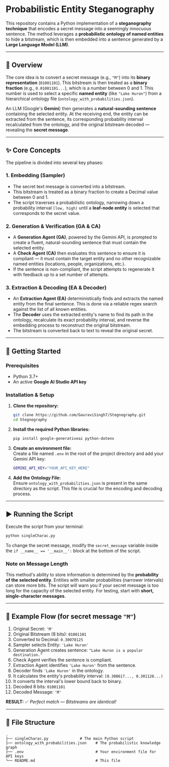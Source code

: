 # Probabilistic Entity Steganography

This repository contains a Python implementation of a **steganography technique** that encodes a secret message into a seemingly innocuous sentence. The method leverages a **probabilistic ontology of named entities** to hide a bitstream, which is then embedded into a sentence generated by a **Large Language Model (LLM)**.

---

## 📜 Overview
The core idea is to convert a secret message (e.g., `"M"`) into its **binary representation** (`01001101`). This bitstream is then treated as a **binary fraction** (e.g., `0.01001101...`), which is a number between 0 and 1. This number is used to select a specific **named entity** (like `"Lake Huron"`) from a hierarchical ontology file (`ontology_with_probabilities.json`).

An LLM (Google's **Gemini**) then generates a **natural-sounding sentence** containing the selected entity. At the receiving end, the entity can be extracted from the sentence, its corresponding probability interval recalculated from the ontology, and the original bitstream decoded — revealing the **secret message**.

---

## ✨ Core Concepts

The pipeline is divided into several key phases:

### 1. Embedding (Sampler)
- The secret text message is converted into a bitstream.
- This bitstream is treated as a binary fraction to create a Decimal value between 0 and 1.
- The script traverses a probabilistic ontology, narrowing down a probability interval `[low, high)` until a **leaf-node entity** is selected that corresponds to the secret value.

### 2. Generation & Verification (GA & CA)
- A **Generation Agent (GA)**, powered by the Gemini API, is prompted to create a fluent, natural-sounding sentence that must contain the selected entity.
- A **Check Agent (CA)** then evaluates this sentence to ensure it is compliant — it must contain the target entity and no other recognizable named entities (locations, people, organizations, etc.).
- If the sentence is non-compliant, the script attempts to regenerate it with feedback up to a set number of attempts.

### 3. Extraction & Decoding (EA & Decoder)
- An **Extraction Agent (EA)** deterministically finds and extracts the named entity from the final sentence. This is done via a reliable regex search against the list of all known entities.
- The **Decoder** uses the extracted entity's name to find its path in the ontology, recalculate its exact probability interval, and reverse the embedding process to reconstruct the original bitstream.
- The bitstream is converted back to text to reveal the original secret.

---

## 🚀 Getting Started

### Prerequisites
- Python 3.7+
- An active **Google AI Studio API key**

### Installation & Setup

1. **Clone the repository:**
   ```bash
   git clone https://github.com/GauraviSingh7/Stegnography.git
   cd Stegnography
   ```

2. **Install the required Python libraries:**
   ```bash
   pip install google-generativeai python-dotenv
   ```

3. **Create an environment file:**  
   Create a file named `.env` in the root of the project directory and add your Gemini API key:
   ```bash
   GEMINI_API_KEY="YOUR_API_KEY_HERE"
   ```

4. **Add the Ontology File:**  
   Ensure `ontology_with_probabilities.json` is present in the same directory as the script. This file is crucial for the encoding and decoding process.

---

## ▶️ Running the Script
Execute the script from your terminal:
```bash
python singleCharac.py
```
To change the secret message, modify the `secret_message` variable inside the `if __name__ == '__main__':` block at the bottom of the script.

### Note on Message Length
This method's ability to store information is determined by the **probability of the selected entity**. Entities with smaller probabilities (narrower intervals) can store more bits. The script will warn you if your secret message is too long for the capacity of the selected entity. For testing, start with **short, single-character messages**.

---

## 📝 Example Flow (for secret message `"M"`)

1. Original Secret: `'M'`
2. Original Bitstream (8 bits): `01001101`
3. Converted to Decimal: `0.30078125`
4. Sampler selects Entity: `'Lake Huron'`
5. Generation Agent creates sentence: `"Lake Huron is a popular destination."`
6. Check Agent verifies the sentence is compliant.
7. Extraction Agent identifies `'Lake Huron'` from the sentence.
8. Decoder finds `'Lake Huron'` in the ontology.
9. It calculates the entity's probability interval: `[0.300617..., 0.301128...)`
10. It converts the interval's lower bound back to binary.
11. Decoded 8 bits: `01001101`
12. Decoded Message: `'M'`

**RESULT:** ✅ *Perfect match — Bitstreams are identical!*

---

## 📂 File Structure
```
.
├── singleCharac.py              # The main Python script
├── ontology_with_probabilities.json    # The probabilistic knowledge graph
├── .env                                # Your environment file for API keys
└── README.md                           # This file
```

